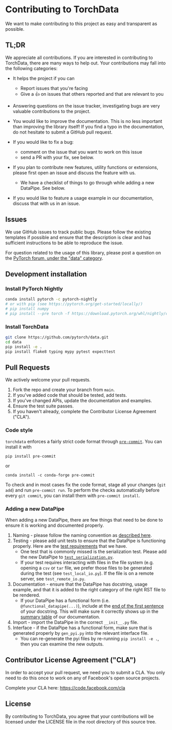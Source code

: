 # Contributing to TorchData

We want to make contributing to this project as easy and transparent as possible.

## TL;DR

We appreciate all contributions. If you are interested in contributing to TorchData, there are many ways to help out.
Your contributions may fall into the following categories:

- It helps the project if you can

  - Report issues that you're facing
  - Give a :+1: on issues that others reported and that are relevant to you

- Answering questions on the issue tracker, investigating bugs are very valuable contributions to the project.

- You would like to improve the documentation. This is no less important than improving the library itself! If you find
  a typo in the documentation, do not hesitate to submit a GitHub pull request.

- If you would like to fix a bug:

  - comment on the issue that you want to work on this issue
  - send a PR with your fix, see below.

- If you plan to contribute new features, utility functions or extensions, please first open an issue and discuss the
  feature with us.
  - We have a checklist of things to go through while adding a new DataPipe. See below.
- If you would like to feature a usage example in our documentation, discuss that with us in an issue.

## Issues

We use GitHub issues to track public bugs. Please follow the existing templates if possible and ensure that the
description is clear and has sufficient instructions to be able to reproduce the issue.

For question related to the usage of this library, please post a question on the
[PyTorch forum, under the "data" category](https://discuss.pytorch.org/c/data/37).

## Development installation

### Install PyTorch Nightly

```bash
conda install pytorch -c pytorch-nightly
# or with pip (see https://pytorch.org/get-started/locally/)
# pip install numpy
# pip install --pre torch -f https://download.pytorch.org/whl/nightly/cpu/torch_nightly.html
```

### Install TorchData

```bash
git clone https://github.com/pytorch/data.git
cd data
pip install -e .
pip install flake8 typing mypy pytest expecttest
```

## Pull Requests

We actively welcome your pull requests.

1. Fork the repo and create your branch from `main`.
2. If you've added code that should be tested, add tests.
3. If you've changed APIs, update the documentation and examples.
4. Ensure the test suite passes.
5. If you haven't already, complete the Contributor License Agreement ("CLA").

### Code style

`torchdata` enforces a fairly strict code format through [`pre-commit`](https://pre-commit.com). You can install it with

```shell
pip install pre-commit
```

or

```shell
conda install -c conda-forge pre-commit
```

To check and in most cases fix the code format, stage all your changes (`git add`) and run `pre-commit run`. To perform
the checks automatically before every `git commit`, you can install them with `pre-commit install`.

### Adding a new DataPipe

When adding a new DataPipe, there are few things that need to be done to ensure it is working and documented properly.

1. Naming - please follow the naming convention as
   [described here](https://pytorch.org/data/main/dp_tutorial.html#naming).
2. Testing - please add unit tests to ensure that the DataPipe is functioning properly. Here are the
   [test requirements](https://github.com/pytorch/data/issues/106) that we have.
   - One test that is commonly missed is the serialization test. Please add the new DataPipe to
     [`test_serialization.py`](https://github.com/pytorch/data/blob/main/test/test_serialization.py).
   - If your test requires interacting with files in the file system (e.g. opening a `csv` or `tar` file, we prefer
     those files to be generated during the test (see `test_local_io.py`). If the file is on a remote server, see
     `test_remote_io.py`.
3. Documentation - ensure that the DataPipe has docstring, usage example, and that it is added to the right category of
   the right RST file to be rendered.
   - If your DataPipe has a functional form (i.e. `@functional_datapipe(...)`), include at the
     [end of the first sentence](https://github.com/pytorch/data/blob/main/torchdata/datapipes/iter/util/combining.py#L25)
     of your docstring. This will make sure it correctly shows up in the
     [summary table](https://pytorch.org/data/main/torchdata.datapipes.iter.html#archive-datapipes) of our
     documentation.
4. Import - import the DataPipe in the correct `__init__.py` file.
5. Interface - if the DataPipe has a functional form, make sure that is generated properly by `gen_pyi.py` into the
   relevant interface file.
   - You can re-generate the pyi files by re-running `pip install -e .`, then you can examine the new outputs.

## Contributor License Agreement ("CLA")

In order to accept your pull request, we need you to submit a CLA. You only need to do this once to work on any of
Facebook's open source projects.

Complete your CLA here: <https://code.facebook.com/cla>

## License

By contributing to TorchData, you agree that your contributions will be licensed under the LICENSE file in the root
directory of this source tree.
